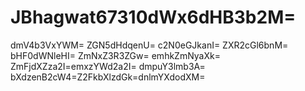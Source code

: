 # JBhagwat67310dWx6dHB3b2M=
dmV4b3VxYWM=
ZGN5dHdqenU=
c2N0eGJkanI=
ZXR2cGl6bnM=
bHF0dWNleHI=
ZmNxZ3R3ZGw=
emhkZmNyaXk=
ZmFjdXZza2I=emxzYWd2a2I=
dmpuY3lmb3A=
bXdzenB2cW4=Z2FkbXlzdGk=dnlmYXdodXM=
